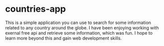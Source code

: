 # countries-app

This is a simple application you can use to search for some information related to any country around the globe.
I have been enjoying working with exernal free api and retrieve some information, which was fun.
I hope to learn more beyond this and gain web development skills.
